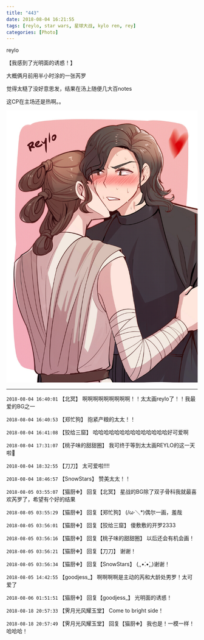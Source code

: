 ```yaml
---
title: "443"
date: 2018-08-04 16:21:55
tags: [reylo, star wars, 星球大战, kylo ren, rey]
categories: [Photo]
---
```


<p>reylo</p> 
<p>【我感到了光明面的诱惑！】</p> 
<p>大概俩月前用半小时涂的一张芮罗</p> 
<p>觉得太糙了没好意思发，结果在汤上随便几大百notes</p> 
<p>这CP在主场还是热啊。。</p>

![](https://raw.githubusercontent.com/alicewish/meowchain247/master/img_cVZNdzJtQk9JV2U3S3hDS25aSm9QZkhqS2pVVFcvZ1B0bVVLTnNWQUZuTnhJajN3OEN2OE5RPT0.jpg)

---

`2018-08-04 16:40:01` 【北冥】 啊啊啊啊啊啊啊啊啊！！太太画reylo了！！我最爱的BG之一

`2018-08-04 16:40:53` 【郑忙狗】 抱紧产粮的太太！！

`2018-08-04 16:41:08` 【狡给三窟】 哈哈哈哈哈哈哈哈哈哈哈哈哈哈好可爱啊

`2018-08-04 17:31:07` 【桃子味的甜甜圈】 我可终于等到太太画REYLO的这一天啦🙊

`2018-08-04 18:32:55` 【刀刀】 太可爱啦!!!!

`2018-08-04 18:46:57` 【SnowStars】 赞美太太！！

`2018-08-05 03:55:07` 【猫厨✙】 回复【北冥】 星战的BG除了双子骨科我就最喜欢芮罗了，希望有个好的结果

`2018-08-05 03:55:29` 【猫厨✙】 回复【郑忙狗】 (/ω·＼*)偶尔一画，羞哉

`2018-08-05 03:56:01` 【猫厨✙】 回复【狡给三窟】 傻敷敷的开罗2333

`2018-08-05 03:56:16` 【猫厨✙】 回复【桃子味的甜甜圈】 以后还会有机会画！

`2018-08-05 03:56:21` 【猫厨✙】 回复【刀刀】 谢谢！

`2018-08-05 03:56:34` 【猫厨✙】 回复【SnowStars】 (,,•́.•̀,,)谢谢！

`2018-08-05 14:42:55` 【goodjess\_】 啊啊啊啊是主动的芮和大龄处男罗！太可爱了

`2018-08-06 01:51:51` 【猫厨✙】 回复【goodjess\_】 光明面的诱惑！

`2018-08-18 20:57:33` 【霁月光风耀玉堂】 Come to bright side！

`2018-08-18 20:57:49` 【霁月光风耀玉堂】 回复【猫厨✙】 我也是！一模一样！哈哈哈！
